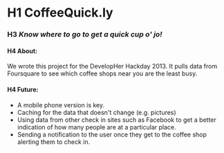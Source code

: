 # H1 CoffeeQuick.ly
### H3 _Know where to go to get a quick cup o' jo!_

#### H4 About:
We wrote this project for the DevelopHer Hackday 2013. It pulls data from Foursquare to see which coffee shops near you are the least busy.

#### H4 Future:
+ A mobile phone version is key.
+ Caching for the data that doesn't change (e.g. pictures)
+ Using data from other check in sites such as Facebook to get a better indication of how many people are at a particular place.
+ Sending a notification to the user once they get to the coffee shop alerting them to check in.
